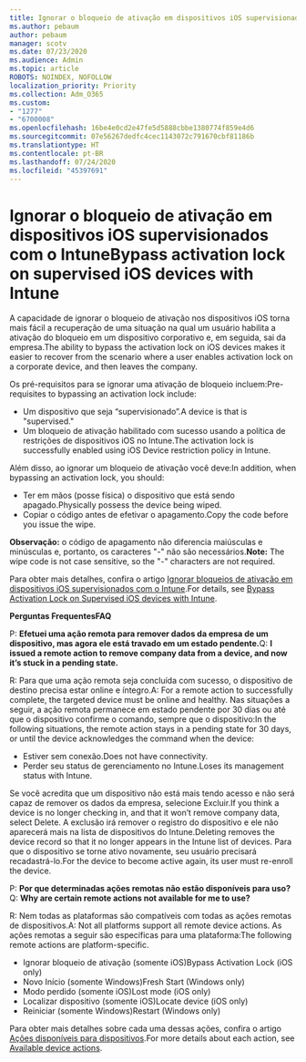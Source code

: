 ```yaml
---
title: Ignorar o bloqueio de ativação em dispositivos iOS supervisionados com o Intune
ms.author: pebaum
author: pebaum
manager: scotv
ms.date: 07/23/2020
ms.audience: Admin
ms.topic: article
ROBOTS: NOINDEX, NOFOLLOW
localization_priority: Priority
ms.collection: Adm_O365
ms.custom:
- "1277"
- "6700008"
ms.openlocfilehash: 16be4e0cd2e47fe5d5888cbbe1380774f859e4d6
ms.sourcegitcommit: 07e56267dedfc4cec1143072c791670cbf81186b
ms.translationtype: HT
ms.contentlocale: pt-BR
ms.lasthandoff: 07/24/2020
ms.locfileid: "45397691"
---
```

# <a name="bypass-activation-lock-on-supervised-ios-devices-with-intune"></a><span data-ttu-id="af9a8-102">Ignorar o bloqueio de ativação em dispositivos iOS supervisionados com o Intune</span><span class="sxs-lookup"><span data-stu-id="af9a8-102">Bypass activation lock on supervised iOS devices with Intune</span></span>

<span data-ttu-id="af9a8-103">A capacidade de ignorar o bloqueio de ativação nos dispositivos iOS torna mais fácil a recuperação de uma situação na qual um usuário habilita a ativação do bloqueio em um dispositivo corporativo e, em seguida, sai da empresa.</span><span class="sxs-lookup"><span data-stu-id="af9a8-103">The ability to bypass the activation lock on iOS devices makes it easier to recover from the scenario where a user enables activation lock on a corporate device, and then leaves the company.</span></span>

<span data-ttu-id="af9a8-104">Os pré-requisitos para se ignorar uma ativação de bloqueio incluem:</span><span class="sxs-lookup"><span data-stu-id="af9a8-104">Pre-requisites to bypassing an activation lock include:</span></span>

- <span data-ttu-id="af9a8-105">Um dispositivo que seja “supervisionado”.</span><span class="sxs-lookup"><span data-stu-id="af9a8-105">A device is that is "supervised."</span></span>
- <span data-ttu-id="af9a8-106">Um bloqueio de ativação habilitado com sucesso usando a política de restrições de dispositivos iOS no Intune.</span><span class="sxs-lookup"><span data-stu-id="af9a8-106">The activation lock is successfully enabled using iOS Device restriction policy in Intune.</span></span>

<span data-ttu-id="af9a8-107">Além disso, ao ignorar um bloqueio de ativação você deve:</span><span class="sxs-lookup"><span data-stu-id="af9a8-107">In addition, when bypassing an activation lock, you should:</span></span>

- <span data-ttu-id="af9a8-108">Ter em mãos (posse física) o dispositivo que está sendo apagado.</span><span class="sxs-lookup"><span data-stu-id="af9a8-108">Physically possess the device being wiped.</span></span>
- <span data-ttu-id="af9a8-109">Copiar o código antes de efetivar o apagamento.</span><span class="sxs-lookup"><span data-stu-id="af9a8-109">Copy the code before you issue the wipe.</span></span>

<span data-ttu-id="af9a8-110">**Observação:** o código de apagamento não diferencia maiúsculas e minúsculas e, portanto, os caracteres "-" não são necessários.</span><span class="sxs-lookup"><span data-stu-id="af9a8-110">**Note:** The wipe code is not case sensitive, so the "-" characters are not required.</span></span>

<span data-ttu-id="af9a8-111">Para obter mais detalhes, confira o artigo [Ignorar bloqueios de ativação em dispositivos iOS supervisionados com o Intune](https://docs.microsoft.com/intune/device-activation-lock-bypass).</span><span class="sxs-lookup"><span data-stu-id="af9a8-111">For details, see [Bypass Activation Lock on Supervised iOS devices with Intune](https://docs.microsoft.com/intune/device-activation-lock-bypass).</span></span>

<span data-ttu-id="af9a8-112">**Perguntas Frequentes**</span><span class="sxs-lookup"><span data-stu-id="af9a8-112">**FAQ**</span></span>

<span data-ttu-id="af9a8-113">P: **Efetuei uma ação remota para remover dados da empresa de um dispositivo, mas agora ele está travado em um estado pendente.**</span><span class="sxs-lookup"><span data-stu-id="af9a8-113">Q: **I issued a remote action to remove company data from a device, and now it’s stuck in a pending state.**</span></span>

<span data-ttu-id="af9a8-114">R: Para que uma ação remota seja concluída com sucesso, o dispositivo de destino precisa estar online e íntegro.</span><span class="sxs-lookup"><span data-stu-id="af9a8-114">A: For a remote action to successfully complete, the targeted device must be online and healthy.</span></span> <span data-ttu-id="af9a8-115">Nas situações a seguir, a ação remota permanece em estado pendente por 30 dias ou até que o dispositivo confirme o comando, sempre que o dispositivo:</span><span class="sxs-lookup"><span data-stu-id="af9a8-115">In the following situations, the remote action stays in a pending state for 30 days, or until the device acknowledges the command when the device:</span></span>

- <span data-ttu-id="af9a8-116">Estiver sem conexão.</span><span class="sxs-lookup"><span data-stu-id="af9a8-116">Does not have connectivity.</span></span>
- <span data-ttu-id="af9a8-117">Perder seu status de gerenciamento no Intune.</span><span class="sxs-lookup"><span data-stu-id="af9a8-117">Loses its management status with Intune.</span></span>

<span data-ttu-id="af9a8-118">Se você acredita que um dispositivo não está mais tendo acesso e não será capaz de remover os dados da empresa, selecione Excluir.</span><span class="sxs-lookup"><span data-stu-id="af9a8-118">If you think a device is no longer checking in, and that it won’t remove company data, select Delete.</span></span> <span data-ttu-id="af9a8-119">A exclusão irá remover o registro do dispositivo e ele não aparecerá mais na lista de dispositivos do Intune.</span><span class="sxs-lookup"><span data-stu-id="af9a8-119">Deleting removes the device record so that it no longer appears in the Intune list of devices.</span></span> <span data-ttu-id="af9a8-120">Para que o dispositivo se torne ativo novamente, seu usuário precisará recadastrá-lo.</span><span class="sxs-lookup"><span data-stu-id="af9a8-120">For the device to become active again, its user must re-enroll the device.</span></span>

<span data-ttu-id="af9a8-121">P: **Por que determinadas ações remotas não estão disponíveis para uso?**</span><span class="sxs-lookup"><span data-stu-id="af9a8-121">Q: **Why are certain remote actions not available for me to use?**</span></span>

<span data-ttu-id="af9a8-122">R: Nem todas as plataformas são compatíveis com todas as ações remotas de dispositivos.</span><span class="sxs-lookup"><span data-stu-id="af9a8-122">A: Not all platforms support all remote device actions.</span></span> <span data-ttu-id="af9a8-123">As ações remotas a seguir são específicas para uma plataforma:</span><span class="sxs-lookup"><span data-stu-id="af9a8-123">The following remote actions are platform-specific.</span></span>

- <span data-ttu-id="af9a8-124">Ignorar bloqueio de ativação (somente iOS)</span><span class="sxs-lookup"><span data-stu-id="af9a8-124">Bypass Activation Lock (iOS only)</span></span>
- <span data-ttu-id="af9a8-125">Novo Início (somente Windows)</span><span class="sxs-lookup"><span data-stu-id="af9a8-125">Fresh Start (Windows only)</span></span>
- <span data-ttu-id="af9a8-126">Modo perdido (somente iOS)</span><span class="sxs-lookup"><span data-stu-id="af9a8-126">Lost mode (iOS only)</span></span>
- <span data-ttu-id="af9a8-127">Localizar dispositivo (somente iOS)</span><span class="sxs-lookup"><span data-stu-id="af9a8-127">Locate device (iOS only)</span></span>
- <span data-ttu-id="af9a8-128">Reiniciar (somente Windows)</span><span class="sxs-lookup"><span data-stu-id="af9a8-128">Restart (Windows only)</span></span>

<span data-ttu-id="af9a8-129">Para obter mais detalhes sobre cada uma dessas ações, confira o artigo [Ações disponíveis para dispositivos](https://docs.microsoft.com/intune/device-management#available-device-actions).</span><span class="sxs-lookup"><span data-stu-id="af9a8-129">For more details about each action, see [Available device actions](https://docs.microsoft.com/intune/device-management#available-device-actions).</span></span>
